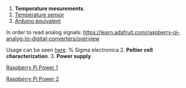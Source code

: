 1. **Temperature mesurements**.
  1. [Temperature sensor](http://www.facstaff.bucknell.edu/mastascu/elessonshtml/sensors/templm35.html)
  2. [Arduino equivalent](http://www.instructables.com/id/ARDUINO-TEMPERATURE-SENSOR-LM35/)
  
   In order to read analog signals: https://learn.adafruit.com/raspberry-pi-analog-to-digital-converters/overview

   Usage can be seen [here](https://cdn-learn.adafruit.com/downloads/pdf/raspberry-pi-analog-to-digital-converters.pdf).
% Sigma electronica
2. **Peltier cell characterization**.
3. **Power supply**.

   [Raspberry Pi Power 1](http://raspberrypi.stackexchange.com/questions/8665/homebrew-power-supply-for-raspberry-pi)

   [Raspberry Pi Power 2](http://electronics.stackexchange.com/questions/106326/powering-a-raspberry-pi-from-12-v-dc)
